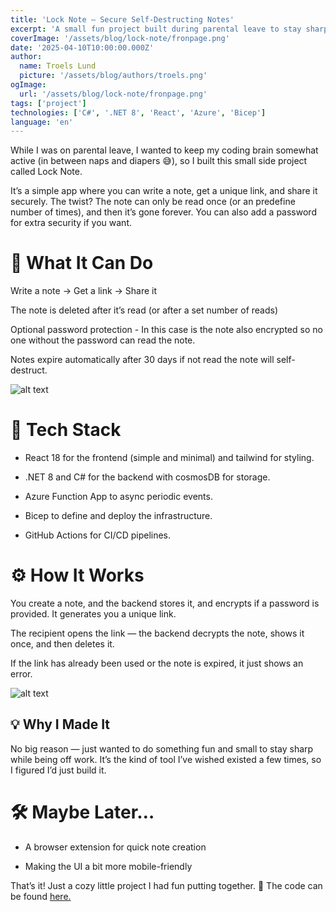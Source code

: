 ```yaml
---
title: 'Lock Note – Secure Self-Destructing Notes'
excerpt: 'A small fun project built during parental leave to stay sharp with coding. Lock Note is a secure note-sharing app with one-time readability, optional password protection, and self-destructing storage – all deployed in Azure using Infrastructure as Code.'
coverImage: '/assets/blog/lock-note/fronpage.png'
date: '2025-04-10T10:00:00.000Z'
author:
  name: Troels Lund
  picture: '/assets/blog/authors/troels.png'
ogImage:
  url: '/assets/blog/lock-note/fronpage.png'
tags: ['project']
technologies: ['C#', '.NET 8', 'React', 'Azure', 'Bicep']
language: 'en'
---
```


While I was on parental leave, I wanted to keep my coding brain somewhat active (in between naps and diapers 😅), so I built this small side project called Lock Note.

It’s a simple app where you can write a note, get a unique link, and share it securely. The twist? The note can only be read once (or an predefine number of times), and then it’s gone forever. You can also add a password for extra security if you want.

# 🧪 What It Can Do

Write a note → Get a link → Share it

The note is deleted after it’s read (or after a set number of reads)

Optional password protection - In this case is the note also encrypted so no one without the password can read the note.

Notes expire automatically after 30 days if not read the note will self-destruct.

![alt text](/assets/blog/lock-note/createNote.png)

# 🧰 Tech Stack

- React 18 for the frontend (simple and minimal) and tailwind for styling.

- .NET 8 and C# for the backend with cosmosDB for storage.

- Azure Function App to async periodic events.

- Bicep to define and deploy the infrastructure.

- GitHub Actions for CI/CD pipelines.

# ⚙️ How It Works

You create a note, and the backend stores it, and encrypts if a password is provided. It generates you a unique link.

The recipient opens the link — the backend decrypts the note, shows it once, and then deletes it.

If the link has already been used or the note is expired, it just shows an error.

![alt text](/assets/blog/lock-note/created.png)

## 💡 Why I Made It

No big reason — just wanted to do something fun and small to stay sharp while being off work. It’s the kind of tool I’ve wished existed a few times, so I figured I’d just build it.

# 🛠 Maybe Later…

- A browser extension for quick note creation

- Making the UI a bit more mobile-friendly

That’s it! Just a cozy little project I had fun putting together. 🪩 The code can be found [here.](https://github.com/trolund/lock-note)
